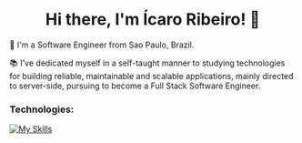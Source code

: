 <h1 align='center'>
  Hi there, I'm Ícaro Ribeiro! 👋
</h1>

👨 I'm a Software Engineer from Sao Paulo, Brazil.

📚 I've dedicated myself in a self-taught manner to studying technologies for building reliable, maintainable and scalable applications, mainly directed to server-side, pursuing to become a Full Stack Software Engineer.

### Technologies:

[![My Skills](https://skillicons.dev/icons?i=nodejs,ts,py,graphql,aws,postgres,redis,docker,terraform,githubactions,git)](https://skillicons.dev)

<!--
**icaroribeiro/icaroribeiro** is a ✨ _special_ ✨ repository because its `README.md` (this file) appears on your GitHub profile.

Here are some ideas to get you started:

- 🔭 I’m currently working on ...
- 🌱 I’m currently learning ...
- 👯 I’m looking to collaborate on ...
- 🤔 I’m looking for help with ...
- 💬 Ask me about ...
- 📫 How to reach me: ...
- 😄 Pronouns: ...
-->
